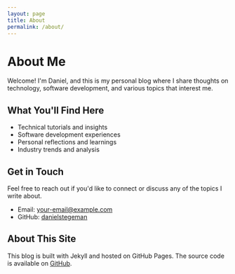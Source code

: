 ```yaml
---
layout: page
title: About
permalink: /about/
---
```


# About Me

Welcome! I'm Daniel, and this is my personal blog where I share thoughts on technology, software development, and various topics that interest me.

## What You'll Find Here

- Technical tutorials and insights
- Software development experiences
- Personal reflections and learnings
- Industry trends and analysis

## Get in Touch

Feel free to reach out if you'd like to connect or discuss any of the topics I write about.

- Email: [your-email@example.com](mailto:your-email@example.com)
- GitHub: [danielstegeman](https://github.com/danielstegeman)

## About This Site

This blog is built with Jekyll and hosted on GitHub Pages. The source code is available on [GitHub](https://github.com/danielstegeman/blogposts).